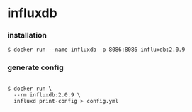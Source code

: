 # influxdb

### installation

```
$ docker run --name influxdb -p 8086:8086 influxdb:2.0.9
```

### generate config
```

$ docker run \
  --rm influxdb:2.0.9 \
  influxd print-config > config.yml
```
